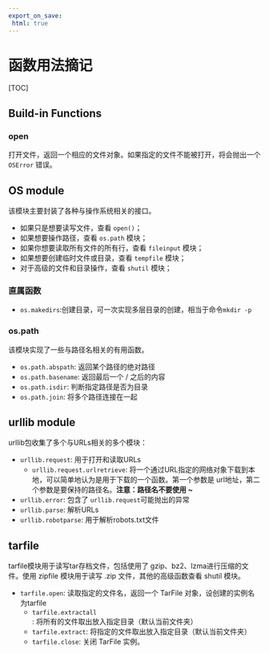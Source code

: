 ```yaml
---
export_on_save:
 html: true
---
```


# 函数用法摘记

[TOC]

## Build-in Functions

### open

打开文件，返回一个相应的文件对象。如果指定的文件不能被打开，将会抛出一个 `OSError` 错误。

## OS module

该模块主要封装了各种与操作系统相关的接口。

- 如果只是想要读写文件，查看 `open()`；
- 如果想要操作路径，查看 `os.path` 模块；
- 如果你想要读取所有文件的所有行，查看 `fileinput` 模块；
- 如果想要创建临时文件或目录，查看 `tempfile` 模块；
- 对于高级的文件和目录操作，查看 `shutil` 模块；

### 直属函数

- `os.makedirs`:创建目录，可一次实现多层目录的创建，相当于命令`mkdir -p`

### os.path

该模块实现了一些与路径名相关的有用函数。

- `os.path.abspath`: 返回某个路径的绝对路径
- `os.path.basename`: 返回最后一个 / 之后的内容
- `os.path.isdir`: 判断指定路径是否为目录
- `os.path.join`: 将多个路径连接在一起

## urllib module

urllib包收集了多个与URLs相关的多个模块：

- `urllib.request`: 用于打开和读取URLs
    - `urllib.request.urlretrieve`: 将一个通过URL指定的网络对象下载到本地，可以简单地认为是用于下载的一个函数。第一个参数是 url地址，第二个参数是要保持的路径名。**注意：路径名不要使用 ~**
- `urllib.error`: 包含了 `urllib.request`可能抛出的异常
- `urllib.parse`: 解析URLs
- `urllib.robotparse`: 用于解析robots.txt文件

## tarfile

tarfile模块用于读写tar存档文件，包括使用了 gzip、bz2、lzma进行压缩的文件。使用 zipfile 模块用于读写 .zip 文件，其他的高级函数查看 shutil 模块。

- `tarfile.open`: 读取指定的文件名，返回一个 TarFile 对象，设创建的实例名为tarfile
    - `tarfile.extractall`: 将所有的文件取出放入指定目录（默认当前文件夹）
    - `tarfile.extract`: 将指定的文件取出放入指定目录（默认当前文件夹）
    - `tarfile.close`: 关闭 TarFile 实例。

